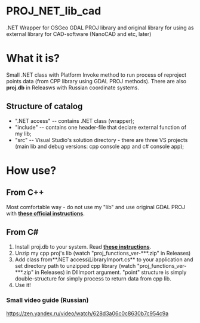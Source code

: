 # PROJ_NET_lib_cad
.NET Wrapper for OSGeo GDAL PROJ library and original library for using as external library for CAD-software (NanoCAD and etc, later)
# What it is?
Small .NET class with Platform Invoke method to run process of reproject points data (from CPP library using GDAL PROJ methods).  There are also **proj.db** in Releasws with Russian coordinate systems.
## Structure of catalog
- ".NET access" -- contains .NET class (wrapper);
- "include" -- contains one header-file that declare external function of my lib;
- "src" -- Visual Studio's solution directory - there are three VS projects (main lib and debug versions: cpp console app and c# console app);
# How use?
## From C++
Most comfortable way - do not use my "lib" and use original GDAL PROJ with [**these official instructions**](https://proj.org/development/quickstart.html).
## From C#
1. Install proj.db to your system. Read [**these instructions**](https://proj.org/resource_files.html#where-are-proj-resource-files-looked-for).
2. Unzip my cpp proj's lib (watch "proj_functions_ver-\*\*\*.zip" in Releases)
3. Add class from**.NET access\LibraryImport.cs** to your application and set directory path to unzipped cpp library (watch "proj_functions_ver-\*\*\*.zip" in Releases) in DllImport argument. "point" structure is simply double-structure for simply process to return data from cpp lib.
4. Use it!

### Small video guide (Russian)
https://zen.yandex.ru/video/watch/628d3a06c0c8630b7c954c9a
